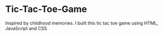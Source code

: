 # Tic-Tac-Toe-Game
Inspired by childhood memories. I built this tic tac toe game using HTML, JavaScript and CSS
